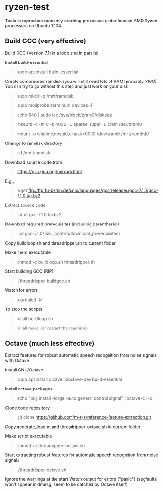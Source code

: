 # ryzen-test
Tools to reproduce randomly crashing processes under load on AMD Ryzen processors on Ubuntu 17.04.


## Build GCC (very effective) ##
Build GCC (Version 7.1) in a loop and in parallel

Install build-essential
> sudo apt install build-essential

Create compressed ramdisk
(you will still need lots of RAM! probably >16G)
You can try to go without this step and just work on your disk
> sudo mkdir -p /mnt/ramdisk

> sudo modprobe zram num_devices=1

> echo 64G | sudo tee /sys/block/zram0/disksize

> mke2fs -q -m 0 -b 4096 -O sparse_super -L zram /dev/zram0

> mount -o relatime,nosuid,umask=0000 /dev/zram0 /mnt/ramdisk/

Change to ramdisk directory
> cd /mnt/ramdisk

Download source code from
> https://gcc.gnu.org/mirrors.html

E.g.,
> wget ftp://ftp.fu-berlin.de/unix/languages/gcc/releases/gcc-7.1.0/gcc-7.1.0.tar.bz2

Extract source code
> tar xf gcc-7.1.0.tar.bz2

Download required prerequisites (including parenthesis!)
> (cd gcc-7.1.0/ && ./contrib/download_prerequisites)

Copy buildloop.sh and threadripper.sh to current folder

Make them executable
> chmod +x buildloop.sh threadripper.sh

Start building GCC (RIP)
> ./threadripper-buildgcc.sh

Watch for errors
> journalctl -kf

To stop the scripts
> killall buildloop.sh

> killall make
(or restart the machine)


## Octave (much less effective) ##
Extract features for robust automatic speech recognition from noise signals with Octave 

Install GNU/Octave
> sudo apt install octave liboctave-dev build-essential

Install octave packages
> echo "pkg install -forge -auto general control signal" | octave-cli -q

Clone code repository
> git clone https://github.com/m-r-s/reference-feature-extraction.git

Copy generate_load.m and threadripper-octave.sh to current folder

Make script executable
> chmod +x threadripper-octave.sh

Start extracting robust features for automatic speech recognition from noise signals
> ./threadripper-octave.sh

Ignore the warnings at the start
Watch output for errors ("panic")
(segfaults won't appear in dmesg, seem to be catched by Octave itself)





